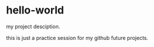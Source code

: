 # hello-world
my project desciption.

this is just a practice session for my github future projects.
